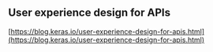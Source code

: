 ## User experience design for APIs
  
  [https://blog.keras.io/user-experience-design-for-apis.html](https://blog.keras.io/user-experience-design-for-apis.html)